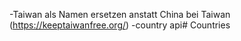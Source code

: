 -Taiwan als Namen ersetzen anstatt China bei Taiwan
(https://keeptaiwanfree.org/)
-country api# Countries
